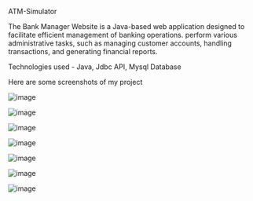 ATM-Simulator

The Bank Manager Website is a Java-based web application designed to facilitate efficient management of banking operations. perform various administrative tasks, such as managing customer accounts, handling transactions, and generating financial reports.

Technologies used - Java, Jdbc API, Mysql Database

Here are some screenshots of my project

![image](https://github.com/RajasDoshi/ATM-Simulator/assets/87440634/8594a249-e043-4a84-b60d-0d92c3b26880)

![image](https://github.com/RajasDoshi/ATM-Simulator/assets/87440634/ab85825a-5858-4195-9f39-2a60abe98571)

![image](https://github.com/RajasDoshi/ATM-Simulator/assets/87440634/3e9b5769-d1cd-496a-907e-635901d39f85)

![image](https://github.com/RajasDoshi/ATM-Simulator/assets/87440634/6e147aa4-2b52-4419-ac7e-b7b370e2c82c)

![image](https://github.com/RajasDoshi/ATM-Simulator/assets/87440634/a369fb94-e344-439f-9670-89e2e439003e)

![image](https://github.com/RajasDoshi/ATM-Simulator/assets/87440634/b07fbb34-36db-4835-a164-17318c69affb)

![image](https://github.com/RajasDoshi/ATM-Simulator/assets/87440634/bcfe7fa0-a25e-4c14-b8c6-d79585040926)
